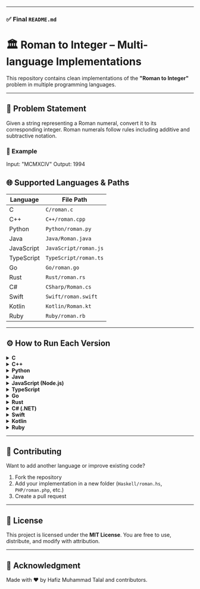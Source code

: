 

---

### ✅ Final `README.md`

# 🏛️ Roman to Integer – Multi-language Implementations

This repository contains clean implementations of the **"Roman to Integer"** problem in multiple programming languages.

---

## 📖 Problem Statement

Given a string representing a Roman numeral, convert it to its corresponding integer. Roman numerals follow rules including additive and subtractive notation.

### 🧪 Example


Input:  "MCMXCIV"
Output: 1994



## 🌐 Supported Languages & Paths

| Language      | File Path              |
|---------------|------------------------|
| C             | `C/roman.c`            |
| C++           | `C++/roman.cpp`        |
| Python        | `Python/roman.py`      |
| Java          | `Java/Roman.java`      |
| JavaScript    | `JavaScript/roman.js`  |
| TypeScript    | `TypeScript/roman.ts`  |
| Go            | `Go/roman.go`          |
| Rust          | `Rust/roman.rs`        |
| C#            | `CSharp/Roman.cs`      |
| Swift         | `Swift/roman.swift`    |
| Kotlin        | `Kotlin/Roman.kt`      |
| Ruby          | `Ruby/roman.rb`        |

---

## ⚙️ How to Run Each Version

<details>
<summary><strong>C</strong></summary>

```bash
gcc C/roman.c -o roman
./roman
````

</details>

<details>
<summary><strong>C++</strong></summary>

```bash
g++ C++/roman.cpp -o roman
./roman
```

</details>

<details>
<summary><strong>Python</strong></summary>

```bash
python Python/roman.py
```

</details>

<details>
<summary><strong>Java</strong></summary>

```bash
javac Java/Roman.java
java -cp Java Roman
```

</details>

<details>
<summary><strong>JavaScript (Node.js)</strong></summary>

```bash
node JavaScript/roman.js
```

</details>

<details>
<summary><strong>TypeScript</strong></summary>

```bash
tsc TypeScript/roman.ts
node TypeScript/roman.js
```

</details>

<details>
<summary><strong>Go</strong></summary>

```bash
go run Go/roman.go
```

</details>

<details>
<summary><strong>Rust</strong></summary>

```bash
rustc Rust/roman.rs
./roman
```

</details>

<details>
<summary><strong>C# (.NET)</strong></summary>

```bash
cd CSharp
dotnet new console -n RomanApp
# Replace Program.cs with Roman.cs
dotnet run
```

</details>

<details>
<summary><strong>Swift</strong></summary>

```bash
swift Swift/roman.swift
```

</details>

<details>
<summary><strong>Kotlin</strong></summary>

```bash
kotlinc Kotlin/Roman.kt -include-runtime -d roman.jar
java -jar roman.jar
```

</details>

<details>
<summary><strong>Ruby</strong></summary>

```bash
ruby Ruby/roman.rb
```

</details>

---

## 🤝 Contributing

Want to add another language or improve existing code?

1. Fork the repository
2. Add your implementation in a new folder (`Haskell/roman.hs`, `PHP/roman.php`, etc.)
3. Create a pull request

---

## 📜 License

This project is licensed under the **MIT License**.
You are free to use, distribute, and modify with attribution.

---

## 🙌 Acknowledgment

Made with ❤️ by Hafiz Muhammad Talal and contributors.


